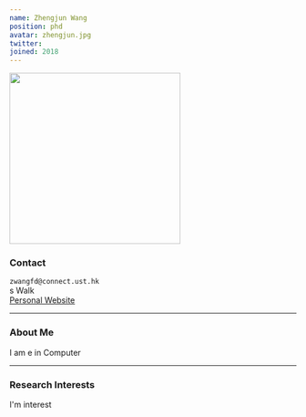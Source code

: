 ```yaml
---
name: Zhengjun Wang
position: phd
avatar: zhengjun.jpg
twitter:
joined: 2018
---
```


<img width="300" src="{{site.baseurl}}/images/people/{{page.avatar}}" data-action="zoom">

### Contact

<i class="fa fa-envelope-o"></i>  `zwangfd@connect.ust.hk`<br>
<i class="fa fa-building"></i> s Walk <br>
 [Personal Website](https://xxx.github.io/)

<hr>

### About Me 

I am e in Computer 
<hr>

### Research Interests

I'm interest
